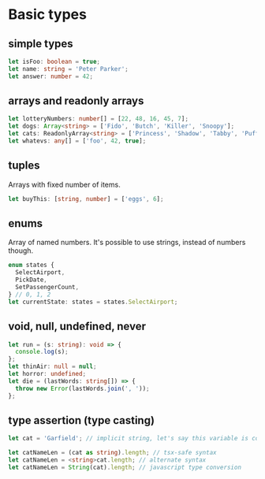 # Basic types

## simple types

```typescript
let isFoo: boolean = true;
let name: string = 'Peter Parker';
let answer: number = 42;
```

## arrays and readonly arrays

```typescript
let lotteryNumbers: number[] = [22, 48, 16, 45, 7];
let dogs: Array<string> = ['Fido', 'Butch', 'Killer', 'Snoopy'];
let cats: ReadonlyArray<string> = ['Princess', 'Shadow', 'Tabby', 'Puffy']; // with mutators removed
let whatevs: any[] = ['foo', 42, true];
```

## tuples

Arrays with fixed number of items.

```typescript
let buyThis: [string, number] = ['eggs', 6];
```

## enums

Array of named numbers. It's possible to use strings, instead of numbers though.

```typescript
enum states {
  SelectAirport,
  PickDate,
  SetPassengerCount,
} // 0, 1, 2
let currentState: states = states.SelectAirport;
```

## void, null, undefined, never

```typescript
let run = (s: string): void => {
  console.log(s);
};
let thinAir: null = null;
let horror: undefined;
let die = (lastWords: string[]) => {
  throw new Error(lastWords.join(', '));
};
```

## type assertion (type casting)

```typescript
let cat = 'Garfield'; // implicit string, let's say this variable is coming outside of TS

let catNameLen = (cat as string).length; // tsx-safe syntax
let catNameLen = <string>cat.length; // alternate syntax
let catNameLen = String(cat).length; // javascript type conversion
```
